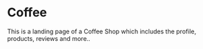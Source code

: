 # Coffee
This is a landing page of a Coffee Shop which includes the profile, products, reviews and more..
